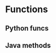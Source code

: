 # Functions

## Python funcs
<script src="https://ideone.com/e.js/S13LWy" type="text/javascript" ></script>

## Java methods
<script src="https://ideone.com/e.js/kVGUve" type="text/javascript" ></script>